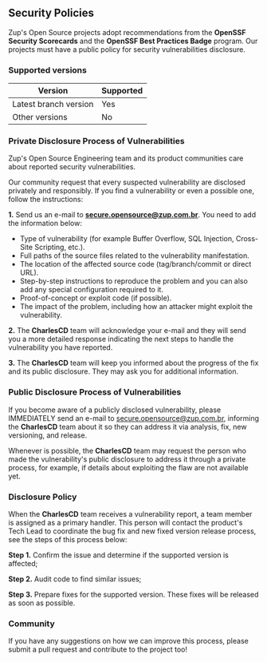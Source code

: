 ## **Security Policies**

Zup's Open Source projects adopt recommendations from the **OpenSSF Security Scorecards** and the **OpenSSF Best Practices Badge** program. Our projects must have a public policy for security vulnerabilities disclosure.

### **Supported versions**

|Version                   |Supported |
|---                       |---       |
|Latest branch version     |Yes       |
|Other versions            |No        |

### **Private Disclosure Process of Vulnerabilities**

Zup's Open Source Engineering team and its product communities care about reported security vulnerabilities.

Our community request that every suspected vulnerability are disclosed privately and responsibly. 
If you find a vulnerability or even a possible one, follow the instructions:
 
**1.** Send us an e-mail to **secure.opensource@zup.com.br**. You need to add the information below: 
- Type of vulnerability (for example Buffer Overflow, SQL Injection, Cross-Site Scripting, etc.).
- Full paths of the source files related to the vulnerability manifestation.
- The location of the affected source code (tag/branch/commit or direct URL).
- Step-by-step instructions to reproduce the problem and you can also add any special configuration required to it.
- Proof-of-concept or exploit code (if possible).
- The impact of the problem, including how an attacker might exploit the vulnerability.

**2.** The **CharlesCD** team will acknowledge your e-mail and they will send you a more detailed response indicating the next steps to handle the vulnerability you have reported. 

**3.** The **CharlesCD** team will keep you informed about the progress of the fix and its public disclosure. They may ask you for additional information.



### **Public Disclosure Process of Vulnerabilities**

If you become aware of a publicly disclosed vulnerability, please IMMEDIATELY send an e-mail to secure.opensource@zup.com.br, informing the **CharlesCD** team about it so they can address it via analysis, fix, new versioning, and release.

Whenever is possible, the **CharlesCD** team may request the person who made the vulnerability's public disclosure to address it through a private process, for example, if details about exploiting the flaw are not available yet.

### **Disclosure Policy**
When the **CharlesCD** team receives a vulnerability report, a team member is assigned as a primary handler. This person will contact the product's Tech Lead to coordinate the bug fix and new fixed version release process, see the steps of this process below: 

**Step 1.** Confirm the issue and determine if the supported version is affected;

**Step 2.** Audit code to find similar issues;

**Step 3.** Prepare fixes for the supported version. These fixes will be released as soon as possible.

### **Community**

If you have any suggestions on how we can improve this process, please submit a pull request and contribute to the project too! 